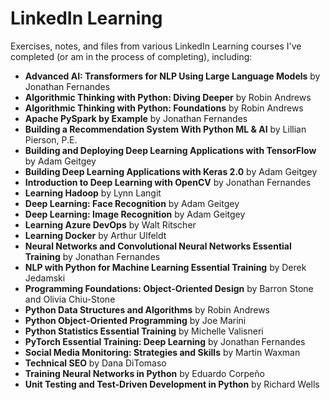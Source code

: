 # LinkedIn Learning
Exercises, notes, and files from various LinkedIn Learning courses I've completed (or am in the process of completing), including:

- **Advanced AI: Transformers for NLP Using Large Language Models** by Jonathan Fernandes
- **Algorithmic Thinking with Python: Diving Deeper** by Robin Andrews
- **Algorithmic Thinking with Python: Foundations** by Robin Andrews
- **Apache PySpark by Example** by Jonathan Fernandes
- **Building a Recommendation System With Python ML & AI** by Lillian Pierson, P.E.
- **Building and Deploying Deep Learning Applications with TensorFlow** by Adam Geitgey
- **Building Deep Learning Applications with Keras 2.0** by Adam Geitgey
- **Introduction to Deep Learning with OpenCV** by Jonathan Fernandes
- **Learning Hadoop** by Lynn Langit
- **Deep Learning: Face Recognition** by Adam Geitgey
- **Deep Learning: Image Recognition** by Adam Geitgey
- **Learning Azure DevOps** by Walt Ritscher
- **Learning Docker** by Arthur Ulfeldt
- **Neural Networks and Convolutional Neural Networks Essential Training** by Jonathan Fernandes
- **NLP with Python for Machine Learning Essential Training** by Derek Jedamski
- **Programming Foundations: Object-Oriented Design** by Barron Stone and Olivia Chiu-Stone
- **Python Data Structures and Algorithms** by Robin Andrews
- **Python Object-Oriented Programming** by Joe Marini
- **Python Statistics Essential Training** by Michelle Valisneri
- **PyTorch Essential Training: Deep Learning** by Jonathan Fernandes
- **Social Media Monitoring: Strategies and Skills** by Martin Waxman
- **Technical SEO** by Dana DiTomaso
- **Training Neural Networks in Python** by Eduardo Corpeño
- **Unit Testing and Test-Driven Development in Python** by Richard Wells

